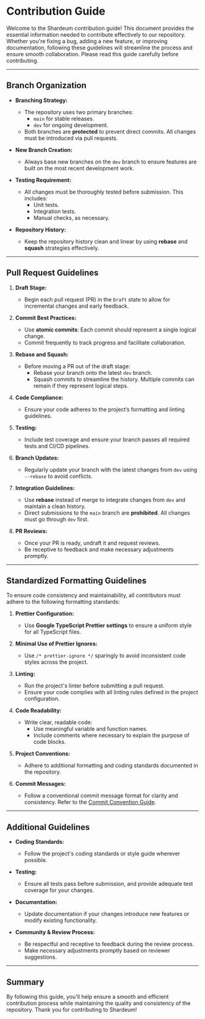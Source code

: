 # Contribution Guide

Welcome to the Shardeum contribution guide! This document provides the essential information needed to contribute effectively to our repository. Whether you're fixing a bug, adding a new feature, or improving documentation, following these guidelines will streamline the process and ensure smooth collaboration. Please read this guide carefully before contributing.

---

## Branch Organization

- **Branching Strategy:**
  - The repository uses two primary branches:
    - `main` for stable releases.
    - `dev` for ongoing development.
  - Both branches are **protected** to prevent direct commits. All changes must be introduced via pull requests.

- **New Branch Creation:**
  - Always base new branches on the `dev` branch to ensure features are built on the most recent development work.

- **Testing Requirement:**
  - All changes must be thoroughly tested before submission. This includes:
    - Unit tests.
    - Integration tests.
    - Manual checks, as necessary.

- **Repository History:**
  - Keep the repository history clean and linear by using **rebase** and **squash** strategies effectively.

---

## Pull Request Guidelines

1. **Draft Stage:**
   - Begin each pull request (PR) in the `Draft` state to allow for incremental changes and early feedback.

2. **Commit Best Practices:**
   - Use **atomic commits**: Each commit should represent a single logical change.
   - Commit frequently to track progress and facilitate collaboration.

3. **Rebase and Squash:**
   - Before moving a PR out of the draft stage:
     - Rebase your branch onto the latest `dev` branch.
     - Squash commits to streamline the history. Multiple commits can remain if they represent logical steps.

4. **Code Compliance:**
   - Ensure your code adheres to the project’s formatting and linting guidelines.

5. **Testing:**
   - Include test coverage and ensure your branch passes all required tests and CI/CD pipelines.

6. **Branch Updates:**
   - Regularly update your branch with the latest changes from `dev` using `--rebase` to avoid conflicts.

7. **Integration Guidelines:**
   - Use **rebase** instead of merge to integrate changes from `dev` and maintain a clean history.
   - Direct submissions to the `main` branch are **prohibited**. All changes must go through `dev` first.

8. **PR Reviews:**
   - Once your PR is ready, undraft it and request reviews.
   - Be receptive to feedback and make necessary adjustments promptly.

---

## Standardized Formatting Guidelines

To ensure code consistency and maintainability, all contributors must adhere to the following formatting standards:

1. **Prettier Configuration:**
   - Use **Google TypeScript Prettier settings** to ensure a uniform style for all TypeScript files.

2. **Minimal Use of Prettier Ignores:**
   - Use `/* prettier-ignore */` sparingly to avoid inconsistent code styles across the project.

3. **Linting:**
   - Run the project's linter before submitting a pull request.
   - Ensure your code complies with all linting rules defined in the project configuration.

4. **Code Readability:**
   - Write clear, readable code:
     - Use meaningful variable and function names.
     - Include comments where necessary to explain the purpose of code blocks.

5. **Project Conventions:**
   - Adhere to additional formatting and coding standards documented in the repository.

6. **Commit Messages:**
   - Follow a conventional commit message format for clarity and consistency. Refer to the [Commit Convention Guide](https://www.conventionalcommits.org/en/v1.0.0/).

---

## Additional Guidelines

- **Coding Standards:**
  - Follow the project's coding standards or style guide wherever possible.

- **Testing:**
  - Ensure all tests pass before submission, and provide adequate test coverage for your changes.

- **Documentation:**
  - Update documentation if your changes introduce new features or modify existing functionality.

- **Community & Review Process:**
  - Be respectful and receptive to feedback during the review process.
  - Make necessary adjustments promptly based on reviewer suggestions.

---

## Summary

By following this guide, you'll help ensure a smooth and efficient contribution process while maintaining the quality and consistency of the repository. Thank you for contributing to Shardeum!